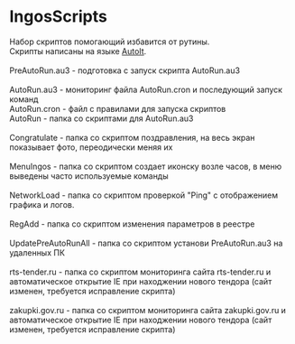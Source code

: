 # IngosScripts

Набор скриптов помогающий избавится от рутины.<br>
Скрипты написаны на языке [AutoIt](https://www.autoitscript.com).<br>
<br>
	PreAutoRun.au3 - подготовка с запуск скрипта AutoRun.au3<br>
	<br>
	AutoRun.au3 - мониторинг файла AutoRun.cron и последующий запуск команд<br>
	AutoRun.cron - файл с правилами для запуска скриптов<br>
	AutoRun - папка со скриптами для AutoRun.au3<br>
	<br>
	Congratulate - папка со скриптом поздравления, на весь экран показывает фото, переодически меняя их<br>
	<br>
	MenuIngos - папка со скриптом создает иконску возле часов, в меню выведены часто используемые команды<br>
	<br>
	NetworkLoad - папка со скриптом проверкой "Ping" с отображением графика и логов.<br>
	<br>
	RegAdd - папка со скриптом изменения параметров в реестре<br>
	<br>
	UpdatePreAutoRunAll - папка со скриптом установи PreAutoRun.au3 на удаленных ПК<br>
	<br>
	rts-tender.ru - папка со скриптом мониторинга сайта rts-tender.ru и автоматическое открытие IE при находжении нового тендора (сайт изменен, требуется исправление скрипта)<br>
	<br>
	zakupki.gov.ru - папка со скриптом мониторинга сайта zakupki.gov.ru и автоматическое открытие IE при находжении нового тендора (сайт изменен, требуется исправление скрипта)<br>
